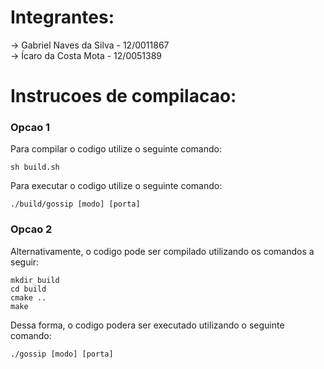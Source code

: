# Integrantes:

-> Gabriel Naves da Silva - 12/0011867 <br />
-> Ícaro da Costa Mota - 12/0051389

# Instrucoes de compilacao:

### Opcao 1

Para compilar o codigo utilize o seguinte comando:

` sh build.sh `

Para executar o codigo utilize o seguinte comando:

` ./build/gossip [modo] [porta] `

### Opcao 2

Alternativamente, o codigo pode ser compilado utilizando os comandos a seguir:

```
mkdir build
cd build
cmake ..
make
```

Dessa forma, o codigo podera ser executado utilizando o seguinte comando:

` ./gossip [modo] [porta] `
